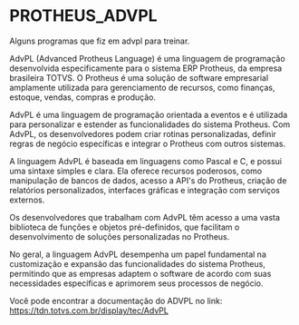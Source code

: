 # PROTHEUS_ADVPL
Alguns programas que fiz em advpl para treinar.

AdvPL (Advanced Protheus Language) é uma linguagem de programação desenvolvida especificamente para o sistema ERP Protheus, da empresa brasileira TOTVS. O Protheus é uma solução de software empresarial amplamente utilizada para gerenciamento de recursos, como finanças, estoque, vendas, compras e produção.

AdvPL é uma linguagem de programação orientada a eventos e é utilizada para personalizar e estender as funcionalidades do sistema Protheus. Com AdvPL, os desenvolvedores podem criar rotinas personalizadas, definir regras de negócio específicas e integrar o Protheus com outros sistemas.

A linguagem AdvPL é baseada em linguagens como Pascal e C, e possui uma sintaxe simples e clara. Ela oferece recursos poderosos, como manipulação de bancos de dados, acesso a API's do Protheus, criação de relatórios personalizados, interfaces gráficas e integração com serviços externos.

Os desenvolvedores que trabalham com AdvPL têm acesso a uma vasta biblioteca de funções e objetos pré-definidos, que facilitam o desenvolvimento de soluções personalizadas no Protheus.

No geral, a linguagem AdvPL desempenha um papel fundamental na customização e expansão das funcionalidades do sistema Protheus, permitindo que as empresas adaptem o software de acordo com suas necessidades específicas e aprimorem seus processos de negócio.

Você pode encontrar a documentação do ADVPL no link: https://tdn.totvs.com.br/display/tec/AdvPL 
